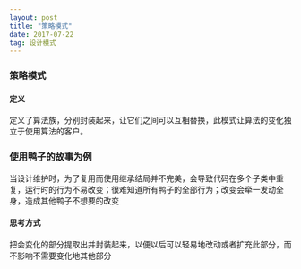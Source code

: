 ```yaml
---
layout: post
title: "策略模式"
date: 2017-07-22
tag: 设计模式
---
```




### 策略模式

#### 定义

定义了算法族，分别封装起来，让它们之间可以互相替换，此模式让算法的变化独立于使用算法的客户。

### 使用鸭子的故事为例

当设计维护时，为了复用而使用继承结局并不完美，会导致代码在多个子类中重复，运行时的行为不易改变；很难知道所有鸭子的全部行为；改变会牵一发动全身，造成其他鸭子不想要的改变

#### 思考方式

把会变化的部分提取出并封装起来，以便以后可以轻易地改动或者扩充此部分，而不影响不需要变化地其他部分